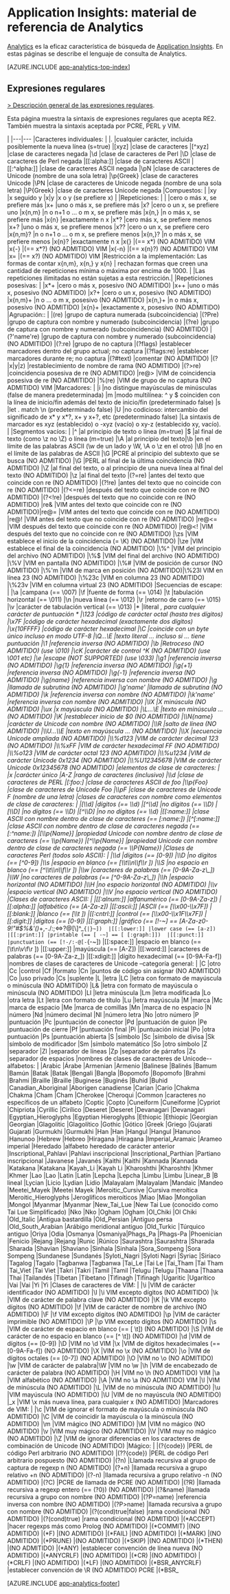 <properties 
	pageTitle="Material de referencia para Analytics en Application Insights" 
	description="Expresiones regulares de Analytics, la eficaz herramienta de búsqueda de Application Insights." 
	services="application-insights" 
    documentationCenter=""
	authors="alancameronwills" 
	manager="douge"/>

<tags 
	ms.service="application-insights" 
	ms.workload="tbd" 
	ms.tgt_pltfrm="ibiza" 
	ms.devlang="na" 
	ms.topic="article" 
	ms.date="03/21/2016" 
	ms.author="awills"/>

# Application Insights: material de referencia de Analytics

[Analytics](app-analytics.md) es la eficaz característica de búsqueda de [Application Insights](app-insights-overview.md). En estas páginas se describe el lenguaje de consulta de Analytics.


[AZURE.INCLUDE [app-analytics-top-index](../../includes/app-analytics-top-index.md)]

## Expresiones regulares



[> Descripción general de las expresiones regulares](https://github.com/google/re2/wiki/Syntax).

Esta página muestra la sintaxis de expresiones regulares que acepta RE2. También muestra la sintaxis aceptada por PCRE, PERL y VIM.

|
|---|---
|Caracteres individuales: | 
|. |cualquier carácter, incluida posiblemente la nueva línea (s=true) 
|[xyz] |clase de caracteres 
|[^xyz] |clase de caracteres negada 
|\\d |clase de caracteres de Perl 
|\\D |clase de caracteres de Perl negada 
|[[:alpha:]] |clase de caracteres ASCII 
|[[:^alpha:]] |clase de caracteres ASCII negada 
|\\pN |clase de caracteres de Unicode (nombre de una sola letra) 
|\\p{Greek} |clase de caracteres Unicode 
|\\PN |clase de caracteres de Unicode negada (nombre de una sola letra) 
|\\P{Greek} |clase de caracteres Unicode negada 
|Compuestos: | 
|xy |x seguido y 
|x|y |x o y (se prefiere x) 
| |Repeticiones: | | |cero o más x, se prefiere más |x+ |uno o más x, se prefiere más |x? |cero o un x, se prefiere uno |x{n,m} |n o n+1 o ... o m x, se prefiere más |x{n,} |n o más x, se prefiere más |x{n} |exactamente n x |x*? |cero más x, se prefiere menos |x+? |uno o más x, se prefiere menos |x?? |cero o un x, se prefiere cero |x{n,m}? |n o n+1 o ... o m x, se prefiere menos |x{n,}? |n o más x, se prefiere menos |x{n}? |exactamente n x |x{} |(== x*) (NO ADMITIDO) VIM |x{-} |(== x*?) (NO ADMITIDO) VIM |x{-n} |(== x{n}?) (NO ADMITIDO) VIM |x= |(== x?) (NO ADMITIDO) VIM |Restricción a la implementación: Las formas de contar x{n,m}, x{n,} y x{n} | rechazan formas que creen una cantidad de repeticiones mínima o máxima por encima de 1000. | |Las repeticiones ilimitadas no están sujetas a esta restricción.| |Repeticiones posesivas: | |x*+ |cero o más x, posesivo (NO ADMITIDO) |x++ |uno o más x, posesivo (NO ADMITIDO) |x?+ |cero o un x, posesivo (NO ADMITIDO) |x{n,m}+ |n o ... o m x, posesivo (NO ADMITIDO) |x{n,}+ |n o más x, posesivo (NO ADMITIDO) |x{n}+ |exactamente x, posesivo (NO ADMITIDO) |Agrupación:: | |(re) |grupo de captura numerada (subcoincidencia) |(?P<name>re) |grupo de captura con nombre y numerado (subcoincidencia) |(?<name>re) |grupo de captura con nombre y numerado (subcoincidencia) (NO ADMITIDO) |(?'name're) |grupo de captura con nombre y numerado (subcoincidencia) (NO ADMITIDO) |(?:re) |grupo de no captura |(?flags) |establecer marcadores dentro del grupo actual; no captura |(?flags:re) |establecer marcadores durante re; no captura |(?#text) |comentar (NO ADMITIDO) |(?|x|y|z) |restablecimiento de nombre de rama (NO ADMITIDO) |(?>re) |coincidencia posesiva de re (NO ADMITIDO) |re@> |VIM de coincidencia posesiva de re (NO ADMITIDO) |%(re) |VIM de grupo de no captura (NO ADMITIDO) VIM |Marcadores: | |i |no distingue mayúsculas de minúsculas (false de manera predeterminada) |m |modo multilínea: ^ y $ coinciden con la línea de inicio/fin además del texto de inicio/fin (predeterminado false) |s |let . match \\n (predeterminado false) |U |no codicioso: intercambio del significado de x* y x*?, x+ y x+?, etc (predeterminado false) |La sintaxis de marcador es xyz (establecido) o -xyz (vacío) o xy-z (establecido xy, vacío). | |Segmentos vacíos: | |^ |al principio de texto o línea (m=true) |$ |al final de texto (como \\z no \\Z) o línea (m=true) |\\A |al principio del texto|\\b |en el límite de las palabras ASCII (\\w de un lado y \\W, \\A o \\z en el otro) |\\B |no en el límite de las palabras de ASCII |\\G |PCRE al principio del subtexto que se busca (NO ADMITIDO) |\\G |PERL al final de la última coincidencia (NO ADMITIDO) |\\Z |al final del texto, o al principio de una nueva línea al final del texto (NO ADMITIDO) |\\z |al final del texto |(?=re) |antes del texto que coincide con re (NO ADMITIDO) |(?!re) |antes del texto que no coincide con re (NO ADMITIDO) |(?<=re) |después del texto que coincide con re (NO ADMITIDO) |(?<!re) |después del texto que no coincide con re (NO ADMITIDO) |re& |VIM antes del texto que coincide con re (NO ADMITIDO)|re@= |VIM antes del texto que coincide con re (NO ADMITIDO) |re@! |VIM antes del texto que no coincide con re (NO ADMITIDO) |re@<= |VIM después del texto que coincide con re (NO ADMITIDO) |re@<! |VIM después del texto que no coincide con re (NO ADMITIDO) |\\zs |VIM establece el inicio de la coincidencia (= \\K) (NO ADMITIDO) |\\ze |VIM establece el final de la coincidencia (NO ADMITIDO) |\\%^ |VIM del principio del archivo (NO ADMITIDO) |\\%$ |VIM del final del archivo (NO ADMITIDO) |\\%V |VIM en pantalla (NO ADMITIDO) |\\%# |VIM de posición de cursor (NO ADMITIDO) |\\%'m |VIM de marca en posición (NO ADMITIDO)|\\%23l VIM en línea 23 (NO ADMITIDO) |\\%23c |VIM en columna 23 (NO ADMITIDO) |\\%23v |VIM en columna virtual 23 (NO ADMITIDO) |Secuencias de escape: | |\\a |campana (== \\007) |\\f |fuente de forma (== \\014) |\\t |tabulación horizontal (== \\011) |\\n |nueva línea (== \\012) |\\r |retorno de carro (== \\015) |\\v |carácter de tabulación vertical (== \\013) |* |literal *, para cualquier carácter de puntuación * |\\123 |código de carácter octal (hasta tres dígitos) |\\x7F |código de carácter hexadecimal (exactamente dos dígitos) |\\x{10FFFF} |código de carácter hexadecimal |\\C |coincide con un byte único incluso en modo UTF-8 |\\Q...\\E |texto literal ... incluso si ... tiene puntuación |\\1 |referencia inversa (NO ADMITIDO) |\\b |Retroceso (NO ADMITIDO) (use \\010) |\\cK |carácter de control ^K (NO ADMITIDO) (use \\001 etc) |\\e |escape (NOT SUPPORTED) (use \\033) |\\g1 |referencia inversa (NO ADMITIDO) |\\g{1} |referencia inversa (NO ADMITIDO) |\\g{+1} |referencia inversa (NO ADMITIDO) |\\g{-1} |referencia inversa (NO ADMITIDO) |\\g{name} |referencia inversa con nombre (NO ADMITIDO) |\\g<name> |llamada de subrutina (NO ADMITIDO) |\\g'name' |llamada de subrutina (NO ADMITIDO) |\\k<name> |referencia inversa con nombre (NO ADMITIDO) |\\k'name' |referencia inversa con nombre (NO ADMITIDO) |\\lX |X minúscula (NO ADMITIDO) |\\ux |x mayúscula (NO ADMITIDO) |\\L...\\E |texto en minúscula ... (NO ADMITIDO) |\\K |restablecer inicio de $0 (NO ADMITIDO) |\\N{name} |carácter de Unicode con nombre (NO ADMITIDO) |\\R |salto de línea (NO ADMITIDO) |\\U...\\E |texto en mayúscula ... (NO ADMITIDO) |\\X |secuencia Unicode ampliada (NO ADMITIDO) |\\%d123 |VIM de carácter decimal 123 (NO ADMITIDO) |\\%xFF |VIM de carácter hexadecimal FF (NO ADMITIDO) |\\%o123 |VIM de carácter octal 123 (NO ADMITIDO) |\\%u1234 |VIM de carácter Unicode 0x1234 (NO ADMITIDO) |\\%U12345678 |VIM de carácter Unicode 0x12345678 (NO ADMITIDO) |elementos de clase de caracteres: | |x |carácter único |A-Z |rango de caracteres (inclusivo) |\\d |clase de caracteres de PERL |[:foo:] |clase de caracteres ASCII de foo |\\p{Foo} |clase de caracteres de Unicode Foo |\\pF |clase de caracteres de Unicode F (nombre de una letra) |clases de caracteres con nombre como elementos de clase de caracteres: | |[\\d] |dígitos (== \\d) |[^\\d] |no dígitos (== \\D) |[\\D] |no dígitos (== \\D) |[^\\D] |no no dígitos (== \\d) |[[:name:]] |clase ASCII con nombre dentro de clase de caracteres (== [:name:]) |[^[:name:]] |clase ASCII con nombre dentro de clase de caracteres negada (== [:^name:]) |[\\p{Name}] |propiedad Unicode con nombre dentro de clase de caracteres (== \\p{Name}) |[^\\p{Name}] |propiedad Unicode con nombre dentro de clase de caracteres negada (== \\P{Name}) |Clases de caracteres Perl (todos solo ASCII): | |\\d |dígitos (== [0-9]) |\\D |no dígitos (== [^0-9]) |\\s |espacio en blanco (== [\\t\\n\\f\\r ]) |\\S |no espacio en blanco (== [^\\t\\n\\f\\r ]) |\\w |caracteres de palabras (== [0-9A-Za-z\_]) |\\W |no caracteres de palabras (== [^0-9A-Za-z\_]) |\\h |espacio horizontal (NO ADMITIDO) |\\H |no espacio horizontal (NO ADMITIDO) |\\v |espacio vertical (NO ADMITIDO) |\\V |no espacio vertical (NO ADMITIDO) |Clases de caracteres ASCII: | |[[:alnum:]] |alfanumérico (== [0-9A-Za-z]) |[[:alpha:]] |alfabético (== [A-Za-z]) |[[:ascii:]] |ASCII (== [\\x00-\\x7F]) |[[:blank:]] |blanco (== [\\t ]) |[[:cntrl:]] |control (== [\\x00-\\x1F\\x7F]) |[[:digit:]] |dígitos (== [0-9]) |[[:graph:]] |gráfico (== [!-~] == [A-Za-z0-9!"#$%&'()*+,-./:;<=>?@[\\]^\_`{|}~]) 
|[[:lower:]] |lower case (== [a-z]) 
|[[:print:]] |printable (== [ -~] == [ [:graph:]]) 
|[[:punct:]] |punctuation (== [!-/:-@[-`{-~]) |[[:space:]] |espacio en blanco (== [\\t\\n\\v\\f\\r ]) |[[:upper:]] |mayúscula (== [A-Z]) |[[:word:]] |caracteres de palabras (== [0-9A-Za-z\_]) |[[:xdigit:]] |dígito hexadecimal (== [0-9A-Fa-f]) |nombres de clases de caracteres de Unicode –categoría general: | |C |otro |Cc |control |Cf |formato |Cn |puntos de código sin asignar (NO ADMITIDO) |Co |uso privado |Cs |suplente |L |letra |LC |letra con formato de mayúscula o minúscula (NO ADMITIDO) |L& |letra con formato de mayúscula o minúscula (NO ADMITIDO) |Ll |letra minúscula |Lm |letra modificada |Lo |otra letra |Lt |letra con formato de título |Lu |letra mayúscula |M |marca |Mc |marca de espacio |Me |marca de comillas |Mn |marca de no espacio |N |número |Nd |número decimal |Nl |número letra |No |otro número |P |puntuación |Pc |puntuación de conector |Pd |puntuación de guion |Pe |puntuación de cierre |Pf |puntuación final |Pi |puntuación inicial |Po |otra puntuación |Ps |puntuación abierta |S |símbolo |Sc |símbolo de divisa |Sk |símbolo de modificador |Sm |símbolo matemático |So |otro símbolo |Z |separador |Zl |separador de líneas |Zp |separador de párrafos |Zs |separador de espacios |nombres de clases de caracteres de Unicode--alfabetos: | |Arabic |Árabe |Armenian |Armenio |Balinese |Balinés |Bamum |Bamún |Batak |Batak |Bengali |Bangla |Bopomofo |Bopomofo |Brahmi |Brahmi |Braille |Braille |Buginese |Buginés |Buhid |Buhid |Canadian\_Aboriginal |Aborigen canadiense |Carian |Cario |Chakma |Chakma |Cham |Cham |Cherokee |Cheroqui |Common |caracteres no específicos de un alfabeto |Coptic |Copto |Cuneiform |Cuneiforme |Cypriot |Chipriota |Cyrillic |Cirílico |Deseret |Deseret |Devanagari |Devanagari |Egyptian\_Hieroglyphs |Egyptian Hieroglyphs |Ethiopic |Ethiopic |Georgian |Georgian |Glagolitic |Glagolítico |Gothic |Gótico |Greek |Griego |Gujarati |Gujarati |Gurmukhi |Gurmukhi |Han |Han |Hangul |Hangul |Hanunoo |Hanunoo |Hebrew |Hebreo |Hiragana |Hiragana |Imperial\_Aramaic |Arameo imperial |Heredado |alfabeto heredado de carácter anterior |Inscriptional\_Pahlavi |Pahlavi inscripcional |Inscriptional\_Parthian |Partiano inscripcional |Javanese |Javanés |Kaithi |Kaithi |Kannada |Kannada |Katakana |Katakana |Kayah\_Li |Kayah Li |Kharoshthi |Kharoshthi |Khmer |Khmer |Lao |Lao |Latin |Latín |Lepcha |Lepcha |Limbu |Limbu |Linear\_B |B lineal |Lycian |Licio |Lydian |Lidio |Malayalam |Malayalam |Mandaic |Mandeo |Meetei\_Mayek |Meetei Mayek |Meroitic\_Cursive |Cursiva meroítica |Meroitic\_Hieroglyphs |Jeroglíficos meroíticos |Miao |Miao |Mongolian |Mongol |Myanmar |Myanmar |New\_Tai\_Lue |New Tai Lue (conocido como Tai Lue Simplificado) |Nko |Nko |Ogham |Ogham |Ol\_Chiki |Ol Chiki |Old\_Italic |Antigua bastardilla |Old\_Persian |Antiguo persa |Old\_South\_Arabian |Arábigo meridional antiguo |Old\_Turkic |Túrquico antiguo |Oriya |Odia |Osmanya |Osmaniya|Phags\_Pa |Phags-Pa |Phoenician |Fenicio |Rejang |Rejang |Runic |Rúnico |Saurashtra |Saurashtra |Sharada |Sharada |Shavian |Shaviano |Sinhala |Sinhala |Sora\_Sompeng |Sora Sompeng |Sundanese |Sundanés |Syloti\_Nagri |Syloti Nagri |Syriac |Siríaco |Tagalog |Tagalo |Tagbanwa |Tagbanwa |Tai\_Le |Tai Le |Tai\_Tham |Tai Tham |Tai\_Viet |Tai Viet |Takri |Takri |Tamil |Tamil |Telugu |Telugu |Thaana |Thaana |Thai |Tailandés |Tibetan |Tibetano |Tifinagh |Tifinagh |Ugaritic |Ugarítico |Vai |Vai |Yi |Yi |Clases de caracteres de VIM: | |\\i |VIM de carácter identificador (NO ADMITIDO) |\\I |\\i VIM excepto dígitos (NO ADMITIDO) |\\k |VIM de carácter de palabra clave (NO ADMITIDO) |\\K |\\k VIM excepto dígitos (NO ADMITIDO) |\\f |VIM de carácter de nombre de archivo (NO ADMITIDO) |\\F |\\f VIM excepto dígitos (NO ADMITIDO) |\\p |VIM de carácter imprimible (NO ADMITIDO) |\\P |\\p VIM excepto dígitos (NO ADMITIDO) |\\s |VIM de carácter de espacio en blanco (== [ \\t]) (NO ADMITIDO) |\\S |VIM de carácter de no espacio en blanco (== [^ \\t]) (NO ADMITIDO) |\\d |VIM de dígitos (== [0-9]) |\\D |VIM no \\d VIM |\\x |VIM de dígitos hexadecimales (== [0-9A-Fa-f]) (NO ADMITIDO) |\\X |VIM no \\x (NO ADMITIDO) |\\o |VIM de dígitos octales (== [0-7]) (NO ADMITIDO) |\\O |VIM no \\o (NO ADMITIDO) |\\w |VIM de carácter de palabra|\\W |VIM no \\w |\\h |VIM de encabezado de carácter de palabra (NO ADMITIDO) |\\H |VIM no \\h (NO ADMITIDO) VIM |\\a |VIM alfabético (NO ADMITIDO) |\\A |VIM no \\a (NO ADMITIDO) VIM |\\l |VIM de minúscula (NO ADMITIDO) |\\L |VIM de no minúscula (NO ADMITIDO) |\\u |VIM mayúscula (NO ADMITIDO) |\\U |VIM de no mayúscula (NO ADMITIDO) |\_x |VIM \\x más nueva línea, para cualquier x (NO ADMITIDO) |Marcadores de VIM: | |\\c |VIM de ignorar el formato de mayúscula o minúscula (NO ADMITIDO) |\\C |VIM de coincidir la mayúscula o la minúscula (NO ADMITIDO) |\\m |VIM mágico (NO ADMITIDO) |\\M |VIM no mágico (NO ADMITIDO) |\\v |VIM muy mágico (NO ADMITIDO) |\\V |VIM muy no mágico (NO ADMITIDO) |\\Z |VIM de ignorar diferencias en los caracteres de combinación de Unicode (NO ADMITIDO) |Mágico: | |(?{code}) |PERL de código Perl arbitrario (NO ADMITIDO) |(??{code}) |PERL de código Perl arbitrario pospuesto (NO ADMITIDO) |(?n) |Llamada recursiva al grupo de captura de regexp n (NO ADMITIDO) |(?+n) |llamada recursiva a grupo relativo +n (NO ADMITIDO) |(?-n) |llamada recursiva a grupo relativo -n (NO ADMITIDO) |(?C) |PCRE de llamada de PCRE (NO ADMITIDO) |(?R) |llamada recursiva a regexp entero (== (?0)) (NO ADMITIDO) |(?&name) |llamada recursiva a grupo con nombre (NO ADMITIDO) |(?P=name) |referencia inversa con nombre (NO ADMITIDO) |(?P>name) |llamada recursiva a grupo con nombre (NO ADMITIDO) |(?(cond)true|false) |rama condicional (NO ADMITIDO) |(?(cond)true) |rama condicional (NO ADMITIDO) |(*ACCEPT) |hacer regexps más como Prolog (NO ADMITIDO) |(*COMMIT) |(NO ADMITIDO) |(*F) |(NO ADMITIDO) |(*FAIL) |(NO ADMITIDO) |(*MARK) |(NO ADMITIDO) |(*PRUNE) |(NO ADMITIDO) |(*SKIP) |(NO ADMITIDO) |(*THEN) |(NO ADMITIDO) |(*ANY) |establecer convención de línea nueva (NO ADMITIDO) |(*ANYCRLF) |(NO ADMITIDO) |(*CR) |(NO ADMITIDO) |(*CRLF) |(NO ADMITIDO) |(*LF) |(NO ADMITIDO) |(*BSR\_ANYCRLF) |establecer convención de \\R (NO ADMITIDO) PCRE |(*BSR\_




[AZURE.INCLUDE [app-analytics-footer](../../includes/app-analytics-footer.md)]

<!---HONumber=AcomDC_0323_2016-->